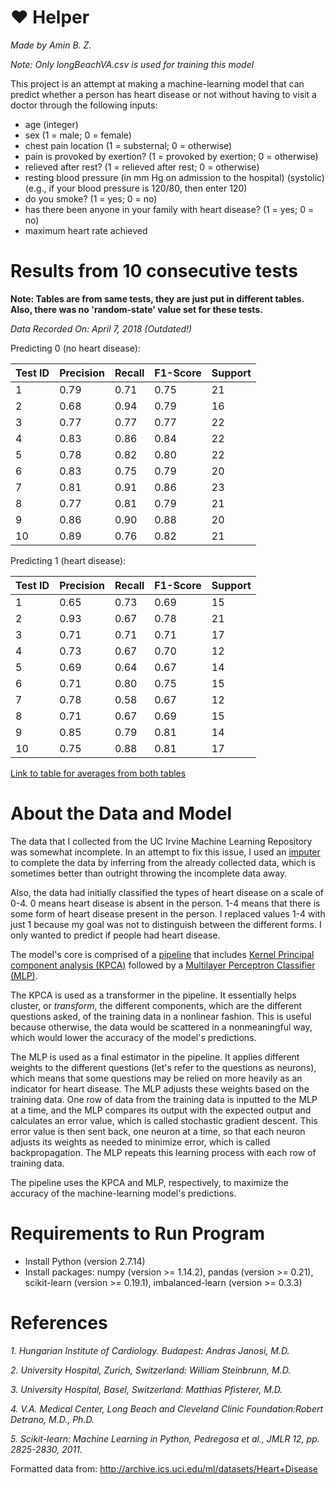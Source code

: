 # :heart: Helper
*Made by Amin B. Z.*

*Note: Only longBeachVA.csv is used for training this model*

This project is an attempt at making a machine-learning model that can predict whether a person has heart disease or not without having to visit a doctor through the following inputs:
* age (integer)
* sex (1 = male; 0 = female)
* chest pain location (1 = substernal; 0 = otherwise) 
* pain is provoked by exertion? (1 = provoked by exertion; 0 = otherwise)
* relieved after rest? (1 = relieved after rest; 0 = otherwise) 
* resting blood pressure (in mm Hg on admission to the hospital) (systolic) (e.g., if your blood pressure is 120/80, then enter 120)
* do you smoke? (1 = yes; 0 = no)
* has there been anyone in your family with heart disease? (1 = yes; 0 = no)
* maximum heart rate achieved

# Results from 10 consecutive tests
**Note: Tables are from same tests, they are just put in different tables. Also, there was no 'random-state' value set for these tests.**

*Data Recorded On: April 7, 2018 (Outdated!)*

Predicting 0 (no heart disease):

| Test ID | Precision | Recall | F1-Score | Support |
| :---    | :---      | :---   | :---     | :---    |
|1|0.79|0.71|0.75|21|
|2|0.68|0.94|0.79|16|
|3|0.77|0.77|0.77|22|
|4|0.83|0.86|0.84|22|
|5|0.78|0.82|0.80|22|
|6|0.83|0.75|0.79|20|
|7|0.81|0.91|0.86|23|
|8|0.77|0.81|0.79|21|
|9|0.86|0.90|0.88|20|
|10|0.89|0.76|0.82|21|

Predicting 1 (heart disease):

| Test ID | Precision | Recall | F1-Score | Support |
| :---    | :---      | :---   | :---     | :---    |
|1|0.65|0.73|0.69|15|
|2|0.93|0.67|0.78|21|
|3|0.71|0.71|0.71|17|
|4|0.73|0.67|0.70|12|
|5|0.69|0.64|0.67|14|
|6|0.71|0.80|0.75|15|
|7|0.78|0.58|0.67|12|
|8|0.71|0.67|0.69|15|
|9|0.85|0.79|0.81|14|
|10|0.75|0.88|0.81|17|

[Link to table for averages from both tables](https://docs.google.com/document/d/1yBwZJ6u_dDgA1cqRK91_6qKzs4riiZbD3HULjpo708k/edit?usp=sharing)
# About the Data and Model

The data that I collected from the UC Irvine Machine Learning Repository was somewhat incomplete. In an attempt to fix this issue, I used an [imputer](https://scikit-learn.org/stable/modules/impute.html) to complete the data by inferring from the already collected data, which is sometimes better than outright throwing the incomplete data away.

Also, the data had initially classified the types of heart disease on a scale of 0-4. 0 means heart disease is absent in the person. 1-4 means that there is some form of heart disease present in the person. I replaced values 1-4 with just 1 because my goal was not to distinguish between the different forms. I only wanted to predict if people had heart disease.

The model's core is comprised of a [pipeline](http://scikit-learn.org/stable/modules/generated/sklearn.pipeline.Pipeline.html) that includes [Kernel Principal component analysis (KPCA)](http://scikit-learn.org/stable/modules/generated/sklearn.decomposition.KernelPCA.html) followed by a [Multilayer Perceptron Classifier (MLP)](http://scikit-learn.org/stable/modules/generated/sklearn.neural_network.MLPClassifier.html).

The KPCA is used as a transformer in the pipeline. It essentially helps cluster, or *transform*, the different components, which are the different questions asked, of the training data in a nonlinear fashion. This is useful because otherwise, the data would be scattered in a nonmeaningful way, which would lower the accuracy of the model's predictions.

The MLP is used as a final estimator in the pipeline. It applies different weights to the different questions (let's refer to the questions as neurons), which means that some questions may be relied on more heavily as an indicator for heart disease. The MLP adjusts these weights based on the training data. One row of data from the training data is inputted to the MLP at a time, and the MLP compares its output with the expected output and calculates an error value, which is called stochastic gradient descent. This error value is then sent back, one neuron at a time, so that each neuron adjusts its weights as needed to minimize error, which is called backpropagation. The MLP repeats this learning process with each row of training data.

The pipeline uses the KPCA and MLP, respectively, to maximize the accuracy of the machine-learning model's predictions.
# Requirements to Run Program
* Install Python (version 2.7.14)
* Install packages: numpy (version >= 1.14.2), pandas (version >= 0.21), scikit-learn (version >= 0.19.1), imbalanced-learn (version >= 0.3.3)

# References
*1. Hungarian Institute of Cardiology. Budapest: Andras Janosi, M.D.*

*2. University Hospital, Zurich, Switzerland: William Steinbrunn, M.D.*

*3. University Hospital, Basel, Switzerland: Matthias Pfisterer, M.D.*

*4. V.A. Medical Center, Long Beach and Cleveland Clinic Foundation:Robert Detrano, M.D., Ph.D.*

*5. Scikit-learn: Machine Learning in Python, Pedregosa et al., JMLR 12, pp. 2825-2830, 2011.*

Formatted data from: http://archive.ics.uci.edu/ml/datasets/Heart+Disease
